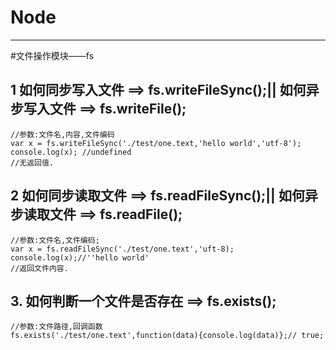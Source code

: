 # Node
----

#文件操作模块——fs


##  1   如何同步写入文件  ==> fs.writeFileSync();|| 如何异步写入文件    ==> fs.writeFile();
    //参数:文件名,内容,文件编码
    var x = fs.writeFileSync('./test/one.text,'hello world','utf-8');
    console.log(x); //undefined
    //无返回值.
##  2   如何同步读取文件  ==> fs.readFileSync();||  如何异步读取文件    ==> fs.readFile();
    //参数:文件名,文件编码;
    var x = fs.readFileSync('./test/one.text','uft-8);
    console.log(x);//''hello world'
    //返回文件内容.
##  3.  如何判断一个文件是否存在  ==> fs.exists();
    //参数:文件路径,回调函数
    fs.exists('./test/one.text',function(data){console.log(data)};// true;
    
    
    
    






    




